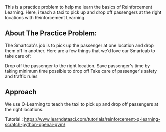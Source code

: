 This is a practice problem to help me learn the basics of Reinforcement Learning. Here, i teach a taxi to pick up and drop off passengers at the right locations with Reinforcement Learning.

## About The Practice Problem: 
The Smartcab's job is to pick up the passenger at one location and drop them off in another. Here are a few things that we'd love our Smartcab to take care of:

Drop off the passenger to the right location.
Save passenger's time by taking minimum time possible to drop off
Take care of passenger's safety and traffic rules

## Approach
We use Q-Learning to teach the taxi to pick up and drop off passengers at the right locations.

Tutorial : https://www.learndatasci.com/tutorials/reinforcement-q-learning-scratch-python-openai-gym/
